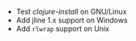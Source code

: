 * Test *clojure-install* on GNU/Linux
* Add jline 1.x support on Windows
* Add `rlwrap` support on Unix